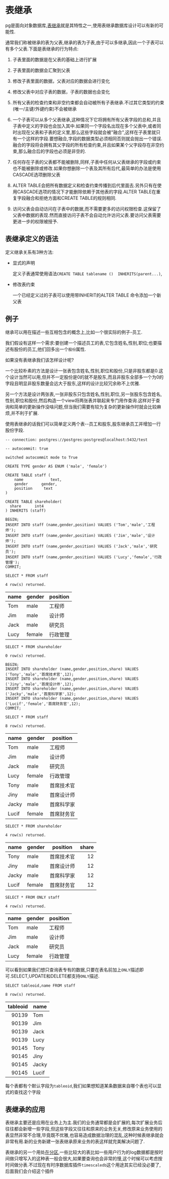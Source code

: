 
# 表继承

pg是面向对象数据库,[表继承](http://www.postgres.cn/docs/11/tutorial-inheritance.html)就是其特性之一,使用表继承数据库设计可以有新的可能性.

通常我们称被继承的表为父表,继承的表为子表,由于可以多继承,因此一个子表可以有多个父表.下面是表继承的行为特点:

1. 子表里面的数据是在父表的基础上进行扩展

2. 子表里面的数据会汇聚到父表

3. 修改子表里面的数据，父表对应的数据会进行变化

4. 修改父表中对应子表的数据，子表的数据也会变化

5. 所有父表的检查约束和非空约束都会自动被所有子表继承.不过其它类型的约束(唯一/主键/外键约束)不会被继承

6. 一个子表可以从多个父表继承,这种情况下它将拥有所有父表字段的总和,并且子表中定义的字段也会加入其中.如果同一个字段名出现在多个父表中,或者同时出现在父表和子表的定义里,那么这些字段就会被"融合",这样在子表里就只有一个这样的字段.要想融合,字段的数据类型必须相同否则就会抛出一个错误.融合的字段将会拥有其父字段的所有检查约束,并且如果某个父字段存在非空约束,那么融合后的字段也必须是非空的.

7. 任何存在子表的父表都不能被删除,同样,子表中任何从父表继承的字段或约束也不能被删除或修改.如果你想删除一个表及其所有后代,最简单的办法是使用CASCADE选项删除父表

8. ALTER TABLE会把所有数据定义和检查约束传播到后代里面去.另外只有在使用CASCADE选项的情况下才能删除依赖于其他表的字段.ALTER TABLE在重复字段融合和拒绝方面和CREATE TABLE的规则相同.

9. 访问父表会自动访问在子表中的数据,而不需要更多的访问权限检查.这保留了父表中数据的表现.然而直接访问子表不会自动允许访问父表.要访问父表需要更进一步的权限被授予.

## 表继承定义的语法

定义继承关系有3种方法:

+ 显式的声明

    定义子表通常使用语法`CREATE TABLE tablename ()  INHERITS(parent...)`,

+ 修改表约束

    一个已经定义过的子表可以使用带INHERIT的ALTER TABLE 命令添加一个新父表

## 例子

继承可以用在描述一些互相包含的概念上,比如一个很实际的例子-员工.

我们假设有这样一个需求:要创建一个描述员工的表,它包含姓名,性别,职位;也要描述有股份的员工,他们回多出一个`股份`属性.

如果没有表继承我们该怎样设计呢?

一个比较朴素的方法是设计一张表包含姓名,性别,职位和股份,只是非股东都是0.这个设计当然可以用,但并不一定股份是0的就不是股东,而且非股东全部多一个为0的字段且明显非股东数量会远大于股东,这样的设计比较冗余称不上优雅.

另一个方法是设计两张表,一张非股东只包含姓名,性别,职位,另一张股东包含姓名,性别,职位和股份,然后构造一个view将两张表并联起来专门用作查询.这样对于查询和简单的更新操作没啥问题,但当我们需要有较为复杂的更新操作时就会比较麻烦,并不利于扩展.

使用表继承的话我们可以简单定义两个表--员工和股东,股东继承员工并增加一行股份字段.


```PostgreSQL
-- connection: postgres://postgres:postgres@localhost:5432/test
```


```PostgreSQL
-- autocommit: true
```

    switched autocommit mode to True


```PostgreSQL
CREATE TYPE gender AS ENUM ('male', 'female')
```


```PostgreSQL
CREATE TABLE staff (
    name            text,
    gender      gender,
    position     text 
)
```


```PostgreSQL
CREATE TABLE shareholder(
  share      int4
) INHERITS (staff)
```


```PostgreSQL
BEGIN;
INSERT INTO staff (name,gender,position) VALUES ('Tom','male','工程师');
INSERT INTO staff (name,gender,position) VALUES ('Jim','male','设计师');
INSERT INTO staff (name,gender,position) VALUES ('Jack','male','研究员');
INSERT INTO staff (name,gender,position) VALUES ('Lucy','female','行政管理');
COMMIT;
```


```PostgreSQL
SELECT * FROM staff
```

    4 row(s) returned.



<table>
<thead>
<tr><th>name  </th><th>gender  </th><th>position  </th></tr>
</thead>
<tbody>
<tr><td>Tom   </td><td>male    </td><td>工程师    </td></tr>
<tr><td>Jim   </td><td>male    </td><td>设计师    </td></tr>
<tr><td>Jack  </td><td>male    </td><td>研究员    </td></tr>
<tr><td>Lucy  </td><td>female  </td><td>行政管理  </td></tr>
</tbody>
</table>



```PostgreSQL
SELECT * FROM shareholder
```

    0 row(s) returned.



```PostgreSQL
BEGIN;
INSERT INTO shareholder (name,gender,position,share) VALUES ('Tony','male','首席技术官',12);
INSERT INTO shareholder (name,gender,position,share) VALUES ('Jiny','male','首席设计师',12);
INSERT INTO shareholder (name,gender,position,share) VALUES ('Jacky','male','首席科学家',12);
INSERT INTO shareholder (name,gender,position,share) VALUES ('Lucif','female','首席财务官',12);
COMMIT;
```


```PostgreSQL
SELECT * FROM staff
```

    8 row(s) returned.



<table>
<thead>
<tr><th>name  </th><th>gender  </th><th>position  </th></tr>
</thead>
<tbody>
<tr><td>Tom   </td><td>male    </td><td>工程师    </td></tr>
<tr><td>Jim   </td><td>male    </td><td>设计师    </td></tr>
<tr><td>Jack  </td><td>male    </td><td>研究员    </td></tr>
<tr><td>Lucy  </td><td>female  </td><td>行政管理  </td></tr>
<tr><td>Tony  </td><td>male    </td><td>首席技术官</td></tr>
<tr><td>Jiny  </td><td>male    </td><td>首席设计师</td></tr>
<tr><td>Jacky </td><td>male    </td><td>首席科学家</td></tr>
<tr><td>Lucif </td><td>female  </td><td>首席财务官</td></tr>
</tbody>
</table>



```PostgreSQL
SELECT * FROM shareholder
```

    4 row(s) returned.



<table>
<thead>
<tr><th>name  </th><th>gender  </th><th>position  </th><th style="text-align: right;">  share</th></tr>
</thead>
<tbody>
<tr><td>Tony  </td><td>male    </td><td>首席技术官</td><td style="text-align: right;">     12</td></tr>
<tr><td>Jiny  </td><td>male    </td><td>首席设计师</td><td style="text-align: right;">     12</td></tr>
<tr><td>Jacky </td><td>male    </td><td>首席科学家</td><td style="text-align: right;">     12</td></tr>
<tr><td>Lucif </td><td>female  </td><td>首席财务官</td><td style="text-align: right;">     12</td></tr>
</tbody>
</table>



```PostgreSQL
SELECT * FROM ONLY staff
```

    4 row(s) returned.



<table>
<thead>
<tr><th>name  </th><th>gender  </th><th>position  </th></tr>
</thead>
<tbody>
<tr><td>Tom   </td><td>male    </td><td>工程师    </td></tr>
<tr><td>Jim   </td><td>male    </td><td>设计师    </td></tr>
<tr><td>Jack  </td><td>male    </td><td>研究员    </td></tr>
<tr><td>Lucy  </td><td>female  </td><td>行政管理  </td></tr>
</tbody>
</table>


可以看到如果我们想只查询表专有的数据,只要在表名前加上`ONLY`描述即可.SELECT,UPDATE和DELETE都支持`ONLY`描述.


```PostgreSQL
SELECT tableoid,name FROM staff 
```

    8 row(s) returned.



<table>
<thead>
<tr><th style="text-align: right;">  tableoid</th><th>name  </th></tr>
</thead>
<tbody>
<tr><td style="text-align: right;">     90139</td><td>Tom   </td></tr>
<tr><td style="text-align: right;">     90139</td><td>Jim   </td></tr>
<tr><td style="text-align: right;">     90139</td><td>Jack  </td></tr>
<tr><td style="text-align: right;">     90139</td><td>Lucy  </td></tr>
<tr><td style="text-align: right;">     90145</td><td>Tony  </td></tr>
<tr><td style="text-align: right;">     90145</td><td>Jiny  </td></tr>
<tr><td style="text-align: right;">     90145</td><td>Jacky </td></tr>
<tr><td style="text-align: right;">     90145</td><td>Lucif </td></tr>
</tbody>
</table>


每个表都有个默认字段为`tableoid`,我们如果想知道某条数据来自哪个表也可以显式的查找这个字段

## 表继承的应用

表继承主要还是应用在业务上为主.我们的业务通常都是会扩展的,每次扩展业务后往往都会新增一些字段,但这些字段又往往和原来的业务无关,修改原来业务使用的表显然非常不合理,毕竟既不优雅,也容易造成数据治理的混乱,这种时候表继承就会非常有用.新的业务新建一张表继承原来业务的表这样就完美解决问题了.

表继承的另一个用处[在分区](http://postgres.cn/docs/10/ddl-partitioning.html#DDL-PARTITIONING-IMPLEMENTATION-INHERITANCE),一些比较大的表比如一些用户行为的log数据都是按时间做只增写入的这种表一般会很大,如果要查询也会非常的慢,这个时候可以考虑按时间做分表.不过现在有时序数据库插件`timescaledb`这个用途其实已经没必要了,后面我们会介绍这个插件


```PostgreSQL

```
